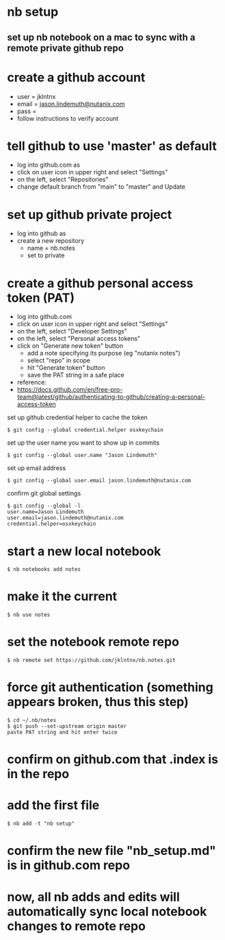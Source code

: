 # nb setup
## set up nb notebook on a mac to sync with a remote private github repo

# create a github account
*  user = jklntnx
*  email = jason.lindemuth@nutanix.com
*  pass = <pass>
*  follow instructions to verify account

# tell github to use 'master' as default
*  log into github.com as <user>
*  click on user icon in upper right and select "Settings"
*  on the left, select "Repositories"
*  change default branch from "main" to "master" and Update

# set up github private project
*  log into github as <user>
*  create a new repository
   -  name = nb.notes
   -  set to private

# create a github personal access token (PAT)
*  log into github.com
*  click on user icon in upper right and select "Settings"
*  on the left, select "Developer Settings"
*  on the left, select "Personal access tokens"
*  click on "Generate new token" button
   -  add a note specifying its purpose (eg "nutanix notes")
   -  select "repo" in scope
   -  hit "Generate token" button
   -  save the PAT string in a safe place
* reference:
* https://docs.github.com/en/free-pro-team@latest/github/authenticating-to-github/creating-a-personal-access-token

set up github credential helper to cache the token
```
$ git config --global credential.helper osxkeychain
```

set up the user name you want to show up in commits
```
$ git config --global user.name "Jason Lindemuth"
```

set up email address
```
$ git config --global user.email jason.lindemuth@nutanix.com
```

confirm git global settings
```
$ git config --global -l
user.name=Jason Lindemuth
user.email=jason.lindemuth@nutanix.com
credential.helper=osxkeychain
```

# start a new local notebook
```
$ nb notebooks add notes
```

# make it the current
```
$ nb use notes
```

# set the notebook remote repo
```
$ nb remote set https://github.com/jklntnx/nb.notes.git
```

# force git authentication (something appears broken, thus this step)
```
$ cd ~/.nb/notes
$ git push --set-upstream origin master
paste PAT string and hit enter twice
```

# confirm on github.com that .index is in the repo

# add the first file
```
$ nb add -t "nb setup"
```

# confirm the new file "nb_setup.md" is in github.com repo

# now, all nb adds and edits will automatically sync local notebook changes to remote repo
